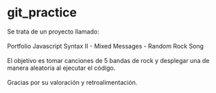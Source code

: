 # git_practice

Se trata de un proyecto llamado: <br>
<br>
Portfolio Javascript Syntax II - Mixed Messages - Random Rock Song <br>
<br>
El objetivo es tomar canciones de 5 bandas de rock y desplegar una de manera aleatoria al ejecutar el código. <br>
<br>
Gracias por su valoración y retroalimentación.
